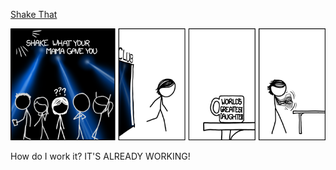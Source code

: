 [Shake That](https://xkcd.com/1261)

![Shake That](./random_comic.png)

How do I work it? IT'S ALREADY WORKING!

